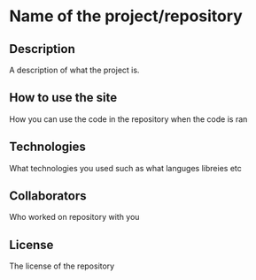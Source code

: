 # Name of the project/repository

## Description

A description of what the project is.

## How to use the site

How you can use the code in the repository when the code is ran

## Technologies

What technologies you used such as what languges libreies etc

## Collaborators

Who worked on repository with you

## License

The license of the repository
